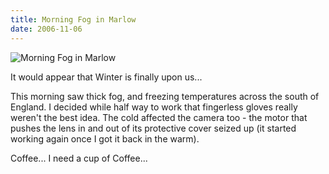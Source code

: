 ```yaml
---
title: Morning Fog in Marlow
date: 2006-11-06
---
```


![Morning Fog in Marlow](https://source.unsplash.com/dUPDhdeCN84/1600x900)

It would appear that Winter is finally upon us...

This morning saw thick fog, and freezing temperatures across the south of England. I decided while half way to work that fingerless gloves really weren't the best idea. The cold affected the camera too - the motor that pushes the lens in and out of its protective cover seized up (it started working again once I got it back in the warm).

Coffee... I need a cup of Coffee...
